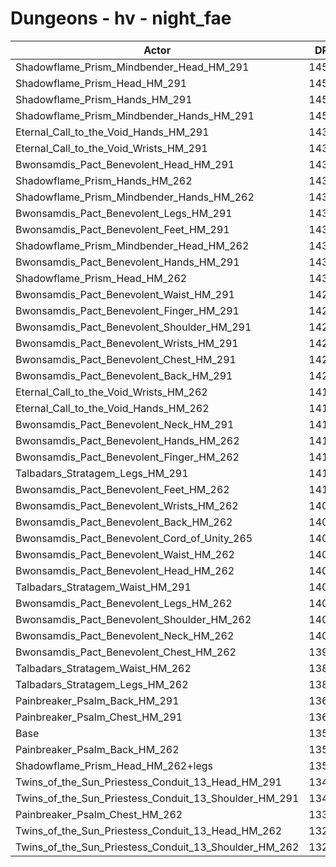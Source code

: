# Dungeons - hv - night_fae
| Actor | DPS | Increase |
|---|:---:|:---:|
|Shadowflame_Prism_Mindbender_Head_HM_291|14554|7.42%|
|Shadowflame_Prism_Head_HM_291|14549|7.38%|
|Shadowflame_Prism_Hands_HM_291|14546|7.36%|
|Shadowflame_Prism_Mindbender_Hands_HM_291|14546|7.36%|
|Eternal_Call_to_the_Void_Hands_HM_291|14386|6.18%|
|Eternal_Call_to_the_Void_Wrists_HM_291|14357|5.96%|
|Bwonsamdis_Pact_Benevolent_Head_HM_291|14352|5.93%|
|Shadowflame_Prism_Hands_HM_262|14339|5.83%|
|Shadowflame_Prism_Mindbender_Hands_HM_262|14333|5.79%|
|Bwonsamdis_Pact_Benevolent_Legs_HM_291|14323|5.71%|
|Bwonsamdis_Pact_Benevolent_Feet_HM_291|14313|5.64%|
|Shadowflame_Prism_Mindbender_Head_HM_262|14312|5.63%|
|Bwonsamdis_Pact_Benevolent_Hands_HM_291|14308|5.60%|
|Shadowflame_Prism_Head_HM_262|14303|5.56%|
|Bwonsamdis_Pact_Benevolent_Waist_HM_291|14287|5.45%|
|Bwonsamdis_Pact_Benevolent_Finger_HM_291|14275|5.36%|
|Bwonsamdis_Pact_Benevolent_Shoulder_HM_291|14272|5.34%|
|Bwonsamdis_Pact_Benevolent_Wrists_HM_291|14241|5.11%|
|Bwonsamdis_Pact_Benevolent_Chest_HM_291|14240|5.10%|
|Bwonsamdis_Pact_Benevolent_Back_HM_291|14230|5.03%|
|Eternal_Call_to_the_Void_Wrists_HM_262|14195|4.77%|
|Eternal_Call_to_the_Void_Hands_HM_262|14186|4.70%|
|Bwonsamdis_Pact_Benevolent_Neck_HM_291|14175|4.62%|
|Bwonsamdis_Pact_Benevolent_Hands_HM_262|14124|4.24%|
|Bwonsamdis_Pact_Benevolent_Finger_HM_262|14115|4.18%|
|Talbadars_Stratagem_Legs_HM_291|14115|4.18%|
|Bwonsamdis_Pact_Benevolent_Feet_HM_262|14103|4.09%|
|Bwonsamdis_Pact_Benevolent_Wrists_HM_262|14091|4.00%|
|Bwonsamdis_Pact_Benevolent_Back_HM_262|14085|3.96%|
|Bwonsamdis_Pact_Benevolent_Cord_of_Unity_265|14080|3.92%|
|Bwonsamdis_Pact_Benevolent_Waist_HM_262|14076|3.89%|
|Bwonsamdis_Pact_Benevolent_Head_HM_262|14074|3.87%|
|Talbadars_Stratagem_Waist_HM_291|14073|3.87%|
|Bwonsamdis_Pact_Benevolent_Legs_HM_262|14068|3.83%|
|Bwonsamdis_Pact_Benevolent_Shoulder_HM_262|14059|3.76%|
|Bwonsamdis_Pact_Benevolent_Neck_HM_262|14023|3.50%|
|Bwonsamdis_Pact_Benevolent_Chest_HM_262|13993|3.28%|
|Talbadars_Stratagem_Waist_HM_262|13878|2.43%|
|Talbadars_Stratagem_Legs_HM_262|13872|2.38%|
|Painbreaker_Psalm_Back_HM_291|13677|0.94%|
|Painbreaker_Psalm_Chest_HM_291|13645|0.71%|
|Base|13549|0.00%|
|Painbreaker_Psalm_Back_HM_262|13532|-0.13%|
|Shadowflame_Prism_Head_HM_262+legs|13530|-0.14%|
|Twins_of_the_Sun_Priestess_Conduit_13_Head_HM_291|13471|-0.58%|
|Twins_of_the_Sun_Priestess_Conduit_13_Shoulder_HM_291|13431|-0.87%|
|Painbreaker_Psalm_Chest_HM_262|13396|-1.13%|
|Twins_of_the_Sun_Priestess_Conduit_13_Head_HM_262|13241|-2.27%|
|Twins_of_the_Sun_Priestess_Conduit_13_Shoulder_HM_262|13220|-2.43%|
